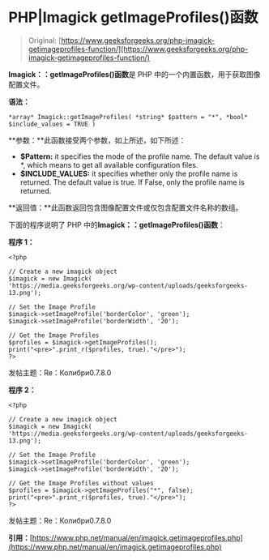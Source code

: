 # PHP|Imagick getImageProfiles()函数

> Original: [https://www.geeksforgeeks.org/php-imagick-getimageprofiles-function/](https://www.geeksforgeeks.org/php-imagick-getimageprofiles-function/)

**Imagick：：getImageProfiles()函数**是 PHP 中的一个内置函数，用于获取图像配置文件。

**语法：**

```
*array* Imagick::getImageProfiles( *string* $pattern = "*", *bool* $include_values = TRUE )
```

**参数：**此函数接受两个参数，如上所述，如下所述：

*   **$Pattern:** it specifies the mode of the profile name. The default value is *, which means to get all available configuration files.
*   **$INCLUDE_VALUES:** it specifies whether only the profile name is returned. The default value is true. If False, only the profile name is returned.

**返回值：**此函数返回包含图像配置文件或仅包含配置文件名称的数组。

下面的程序说明了 PHP 中的**Imagick：：getImageProfiles()函数**：

**程序 1：**

```
<?php

// Create a new imagick object
$imagick = new Imagick(
'https://media.geeksforgeeks.org/wp-content/uploads/geeksforgeeks-13.png');

// Set the Image Profile
$imagick->setImageProfile('borderColor', 'green');
$imagick->setImageProfile('borderWidth', '20');

// Get the Image Profiles
$profiles = $imagick->getImageProfiles();
print("<pre>".print_r($profiles, true)."</pre>");
?>
```

发帖主题：Re：Колибри0.7.8.0

**程序 2：**

```
<?php

// Create a new imagick object
$imagick = new Imagick(
'https://media.geeksforgeeks.org/wp-content/uploads/geeksforgeeks-13.png');

// Set the Image Profile
$imagick->setImageProfile('borderColor', 'green');
$imagick->setImageProfile('borderWidth', '20');

// Get the Image Profiles without values
$profiles = $imagick->getImageProfiles("*", false);
print("<pre>".print_r($profiles, true)."</pre>");
?>
```

发帖主题：Re：Колибри0.7.8.0

**引用：**[https://www.php.net/manual/en/imagick.getimageprofiles.php](https://www.php.net/manual/en/imagick.getimageprofiles.php)